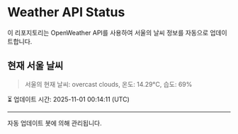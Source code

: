 
# Weather API Status

이 리포지토리는 OpenWeather API를 사용하여 서울의 날씨 정보를 자동으로 업데이트합니다.

## 현재 서울 날씨
> 서울의 현재 날씨: overcast clouds, 온도: 14.29°C, 습도: 69%

⏳ 업데이트 시간: 2025-11-01 00:14:11 (UTC)

---
자동 업데이트 봇에 의해 관리됩니다.
